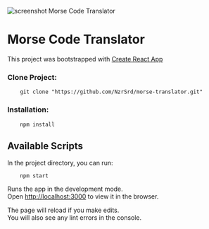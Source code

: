 ![screenshot Morse Code Translator](https://s4.aconvert.com/convert/p3r68-cdx67/cbw9d-h2a34.jpg)

# Morse Code Translator
This project was bootstrapped with [Create React App](https://github.com/facebook/create-react-app)

### Clone Project:
```
    git clone "https://github.com/NzrSrd/morse-translator.git"
```

### Installation:
```
    npm install
```

## Available Scripts

In the project directory, you can run:

```
    npm start
```

Runs the app in the development mode.<br>
Open [http://localhost:3000](http://localhost:3000) to view it in the browser.

The page will reload if you make edits.<br>
You will also see any lint errors in the console.


